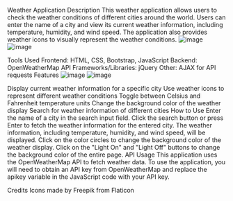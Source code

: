 Weather Application
Description
This weather application allows users to check the weather conditions of different cities around the world. Users can enter the name of a city and view its current weather information, including temperature, humidity, and wind speed. The application also provides weather icons to visually represent the weather conditions.
![image](https://github.com/Waqas56jb/Weather-Application/assets/156122615/2a42370f-b7d4-41c5-992c-34ecc89b1508)
![image](https://github.com/Waqas56jb/Weather-Application/assets/156122615/f0680121-05e6-445e-b892-532836ddad93)

Tools Used
Frontend: HTML, CSS, Bootstrap, JavaScript
Backend: OpenWeatherMap API
Frameworks/Libraries: jQuery
Other: AJAX for API requests
Features
![image](https://github.com/Waqas56jb/Weather-Application/assets/156122615/f5210707-2c40-4f7d-9e16-777f368d0060)
![image](https://github.com/Waqas56jb/Weather-Application/assets/156122615/dd21eafe-eb11-4087-afd1-5f63f1d63062)


Display current weather information for a specific city
Use weather icons to represent different weather conditions
Toggle between Celsius and Fahrenheit temperature units
Change the background color of the weather display
Search for weather information of different cities
How to Use
Enter the name of a city in the search input field.
Click the search button or press Enter to fetch the weather information for the entered city.
The weather information, including temperature, humidity, and wind speed, will be displayed.
Click on the color circles to change the background color of the weather display.
Click on the "Light On" and "Light Off" buttons to change the background color of the entire page.
API Usage
This application uses the OpenWeatherMap API to fetch weather data. To use the application, you will need to obtain an API key from OpenWeatherMap and replace the apikey variable in the JavaScript code with your API key.

Credits
Icons made by Freepik from Flaticon
